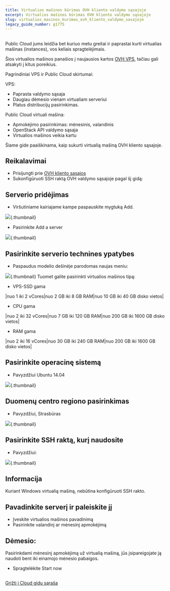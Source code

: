 ```yaml
---
title: Virtualios mašinos kūrimas OVH kliento valdymo sąsajoje
excerpt: Virtualios mašinos kūrimas OVH kliento valdymo sąsajoje
slug: virtualios_masinos_kurimas_ovh_kliento_valdymo_sasajoje
legacy_guide_number: g1775
---
```



## 
Public Cloud jums leidžia bet kuriuo metu greitai ir paprastai kurti virtualias mašinas (instances), vos keliais spragtelėjimais.

Šios virtualios mašinos panašios į naujausios kartos [OVH VPS](https://www.ovh.lt/vps/), tačiau gali atsakyti į kitus poreikius.

Pagrindiniai VPS ir Public Cloud skirtumai:

VPS:

- Paprasta valdymo sąsaja
- Daugiau dėmesio vienam virtualiam serveriui
- Platus distribucijų pasirinkimas.


Public Cloud virtuali mašina:

- Apmokėjimo pasirinkimas: mėnesinis, valandinis
- OpenStack API valdymo sąsaja
- Virtualios mašinos veikia kartu


Šiame gide paaiškinama, kaip sukurti virtualią mašiną OVH kliento sąsajoje.


## Reikalavimai

- Prisijungti prie [OVH kliento sąsajos](https://www.ovh.com/manager/cloud/)
- Sukonfigūruoti SSH raktą OVH valdymo sąsajoje pagal šį gidą: []({legacy}1769)




## Serverio pridėjimas

- Viršutiniame kairiajame kampe paspauskite mygtuką Add.



![](images/img_2707.jpg){.thumbnail}

- Pasirinkite Add a server



![](images/img_2708.jpg){.thumbnail}


## Pasirinkite serverio technines ypatybes

- Paspaudus modelio dešinėje parodomas naujas meniu:



![](images/img_2709.jpg){.thumbnail}
Tuomet galite pasirinkti virtualios mašinos tipą:

- VPS-SSD gama

|nuo 1 iki 2 vCores|nuo 2 GB iki 8 GB RAM|nuo 10 GB iki 40 GB disko vietos|



- CPU gama

|nuo 2 iki 32 vCores|nuo 7 GB iki 120 GB RAM|nuo 200 GB iki 1600 GB disko vietos|



- RAM gama

|nuo 2 iki 16 vCores|nuo 30 GB iki 240 GB RAM|nuo 200 GB iki 1600 GB disko vietos|




## Pasirinkite operacinę sistemą

- Pavyzdžiui Ubuntu 14.04



![](images/img_2710.jpg){.thumbnail}


## Duomenų centro regiono pasirinkimas

- Pavyzdžiui, Strasbūras



![](images/img_2711.jpg){.thumbnail}


## Pasirinkite SSH raktą, kurį naudosite

- Pavyzdžiui:



![](images/img_2712.jpg){.thumbnail}

## Informacija
Kuriant Windows virtualią mašiną, nebūtina konfigūruoti SSH rakto.


## Pavadinkite serverį ir paleiskite jį

- Įveskite virtualios mašinos pavadinimą
- Pasirinkite valandinį ar mėnesinį apmokėjimą



## Dėmesio:
Pasirinkdami mėnesinį apmokėjimą už virtualią mašiną, jūs įsipareigojate ją naudoti bent iki einamojo mėnesio pabaigos.

- Spragtelėkite Start now




## 
[Grįžti į Cloud gidų sąrašą]({legacy}1785)

